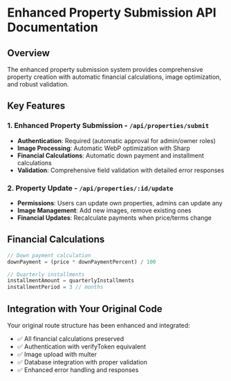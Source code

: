 # Enhanced Property Submission API Documentation

## Overview
The enhanced property submission system provides comprehensive property creation with automatic financial calculations, image optimization, and robust validation.

## Key Features

### 1. Enhanced Property Submission - `/api/properties/submit`
- **Authentication**: Required (automatic approval for admin/owner roles)
- **Image Processing**: Automatic WebP optimization with Sharp
- **Financial Calculations**: Automatic down payment and installment calculations
- **Validation**: Comprehensive field validation with detailed error responses

### 2. Property Update - `/api/properties/:id/update`
- **Permissions**: Users can update own properties, admins can update any
- **Image Management**: Add new images, remove existing ones
- **Financial Updates**: Recalculate payments when price/terms change

## Financial Calculations
```javascript
// Down payment calculation
downPayment = (price * downPaymentPercent) / 100

// Quarterly installments
installmentAmount = quarterlyInstallments
installmentPeriod = 3 // months
```

## Integration with Your Original Code
Your original route structure has been enhanced and integrated:
- ✅ All financial calculations preserved
- ✅ Authentication with verifyToken equivalent
- ✅ Image upload with multer
- ✅ Database integration with proper validation
- ✅ Enhanced error handling and responses